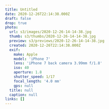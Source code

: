 ```yaml
---
title: Untitled
date: 2020-12-26T22:14:38.000Z
draft: false
drop: true
photo:
  url: s3/images/2020-12-26-14-14-38.jpg
  thumb: s3/thumbs/2020-12-26-14-14-38.jpg
  preview: s3/previews/2020-12-26-14-14-38.jpg
  created: 2020-12-26T22:14:38.000Z
  exif:
    make: Apple
    model: 'iPhone 7'
    lens: 'iPhone 7 back camera 3.99mm f/1.8'
    iso: 40
    aperture: 1.8
    shutter_speed: 1/17
    focal_length: '4.0 mm'
    gps: null
  title: null
  caption: null
links: []
---
```

